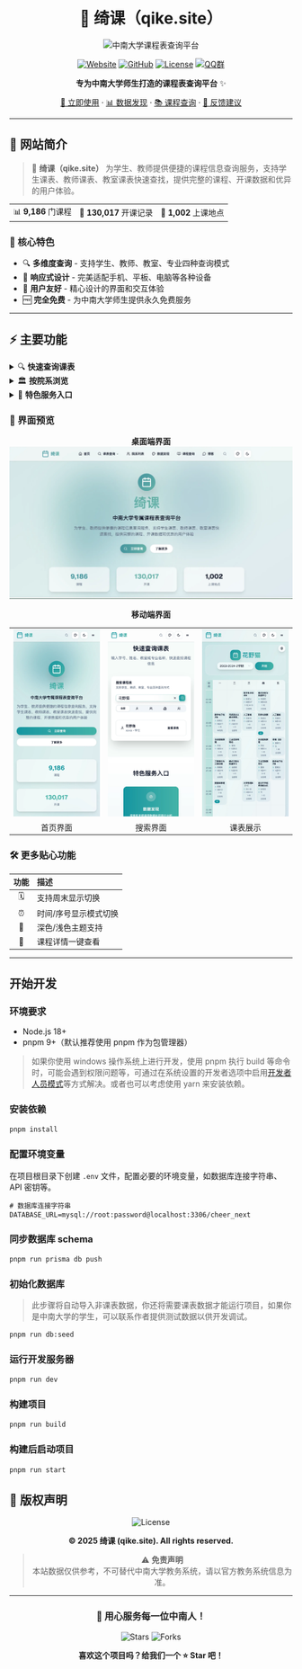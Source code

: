<div align="center">

# 🌸 绮课（qike.site）


<img src="https://img.shields.io/badge/中南大学-课程表查询平台-blue?style=for-the-badge&logo=education" alt="中南大学课程表查询平台"/>

[![Website](https://img.shields.io/website?url=https%3A%2F%2Fqike.site&style=flat-square&logo=globe)](https://qike.site)
[![GitHub](https://img.shields.io/badge/GitHub-huayemao/cheer--next-181717?style=flat-square&logo=github)](https://github.com/huayemao/cheer-next)
[![License](https://img.shields.io/badge/License-MIT-green?style=flat-square)](LICENSE)
[![QQ群](https://img.shields.io/badge/QQ群-1157682866-1EBAFC?style=flat-square&logo=tencentqq)](https://qm.qq.com/q/dSso71mByM)

**专为中南大学师生打造的课程表查询平台** ✨

[🚀 立即使用](https://qike.site) · [📊 数据发现](https://qike.site/discovery) · [📚 课程查询](https://qike.site/subjects) · [💬 反馈建议](https://qm.qq.com/q/dSso71mByM)

</div>

---

## 📖 网站简介

> 🎯 **绮课（qike.site）** 为学生、教师提供便捷的课程信息查询服务，支持学生课表、教师课表、教室课表快速查找，提供完整的课程、开课数据和优异的用户体验。

<div align="center">

<table>
<tr>
<td>📊 <strong>9,186</strong> 门课程</td>
<td>📅 <strong>130,017</strong> 开课记录</td>
<td>📍 <strong>1,002</strong> 上课地点</td>
</tr>
</table>

</div>

### 🌟 核心特色
- 🔍 **多维度查询** - 支持学生、教师、教室、专业四种查询模式
- 📱 **响应式设计** - 完美适配手机、平板、电脑等各种设备  
- 🎨 **用户友好** - 精心设计的界面和交互体验
- 🆓 **完全免费** - 为中南大学师生提供永久免费服务

---

## ⚡ 主要功能

<details>
<summary>🔍 <strong>快速查询课表</strong></summary>

- ✅ 支持通过学号、姓名、教室、专业名称等多种方式查找课程信息
- ✅ 支持模糊搜索，输入部分信息即可秒查课表
- ✅ 查询范围涵盖学生课表、教师课表、教室课表、专业课表

</details>

<details>
<summary>🏛️ <strong>按院系浏览</strong></summary>

- 📚 可通过院系结构查找课程表
- 🎓 了解各院系专业设置及课程安排
- 📊 支持院系级别的数据统计和分析

</details>

<details>
<summary>🎯 <strong>特色服务入口</strong></summary>

- 📊 [**数据发现**](https://qike.site/discovery) - 课程数据的可视化分析与探索
- 🔍 [**课程查询**](https://qike.site/subjects) - 浏览和查询所有课程及其详细信息
- 📈 后续将添加院系数据分析和选课相关报表功能

</details>

### 🎨 界面预览

<!-- 实际截图展示区域 -->
<div align="center">

**桌面端界面**
<img src="./images/desktop-screenshot.webp" alt="绮课桌面端截图" width="800"/>

<!-- 移动端界面展示-->
**移动端界面**
<table>
<tr>
<td><img src="./images/mobile-home.webp" alt="移动端首页" width="250"/></td>
<td><img src="./images/mobile-search.webp" alt="移动端搜索" width="250"/></td>
<td><img src="./images/mobile-schedule.webp" alt="移动端课表" width="250"/></td>
</tr>
<tr>
<td align="center">首页界面</td>
<td align="center">搜索界面</td>
<td align="center">课表展示</td>
</tr>
</table>


</div>


### 🛠️ 更多贴心功能

<div align="center">

| 功能 | 描述 |
|:----:|:-----|
| 🗓️ | 支持周末显示切换 |
| ⏰ | 时间/序号显示模式切换 |
| 🌙 | 深色/浅色主题支持 |
| 📖 | 课程详情一键查看 |

</div>

---


## 开始开发

### 环境要求

- Node.js 18+
- pnpm 9+（默认推荐使用 pnpm 作为包管理器）

> 如果你使用 windows 操作系统上进行开发，使用 pnpm 执行 build 等命令时，可能会遇到权限问题等，可通过在系统设置的开发者选项中启用[开发者人员模式](https://learn.microsoft.com/zh-cn/windows/apps/get-started/enable-your-device-for-development)等方式解决。或者也可以考虑使用 yarn 来安装依赖。

### 安装依赖

```bash
pnpm install
```

### 配置环境变量

在项目根目录下创建 `.env` 文件，配置必要的环境变量，如数据库连接字符串、API 密钥等。

```env
# 数据库连接字符串
DATABASE_URL=mysql://root:password@localhost:3306/cheer_next
```

### 同步数据库 schema

```bash
pnpm run prisma db push
```

### 初始化数据库

<!-- TODO:制作课表测试数据样本，并编写 seed 脚本 -->

> 此步骤将自动导入非课表数据，你还将需要课表数据才能运行项目，如果你是中南大学的学生，可以联系作者提供测试数据以供开发调试。

```bash
pnpm run db:seed
```

### 运行开发服务器

```bash
pnpm run dev
```

### 构建项目

```bash
pnpm run build
```

### 构建后启动项目

```bash
pnpm run start
```

## 📜 版权声明

<div align="center">

![License](https://img.shields.io/badge/License-MIT-green?style=for-the-badge)

**© 2025 绮课 (qike.site). All rights reserved.**

<blockquote>
⚠️ <strong>免责声明</strong><br>
本站数据仅供参考，不可替代中南大学教务系统，请以官方教务系统信息为准。
</blockquote>

---

<h3>🎯 用心服务每一位中南人！</h3>

![Stars](https://img.shields.io/github/stars/huayemao/cheer-next?style=social)
![Forks](https://img.shields.io/github/forks/huayemao/cheer-next?style=social)

<p>
<strong>喜欢这个项目吗？给我们一个 ⭐ Star 吧！</strong>
</p>

</div>